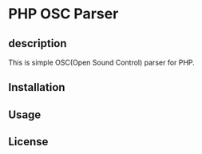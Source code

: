 # PHP OSC Parser

## description

This is simple OSC(Open Sound Control) parser for PHP.

## Installation

## Usage

## License


